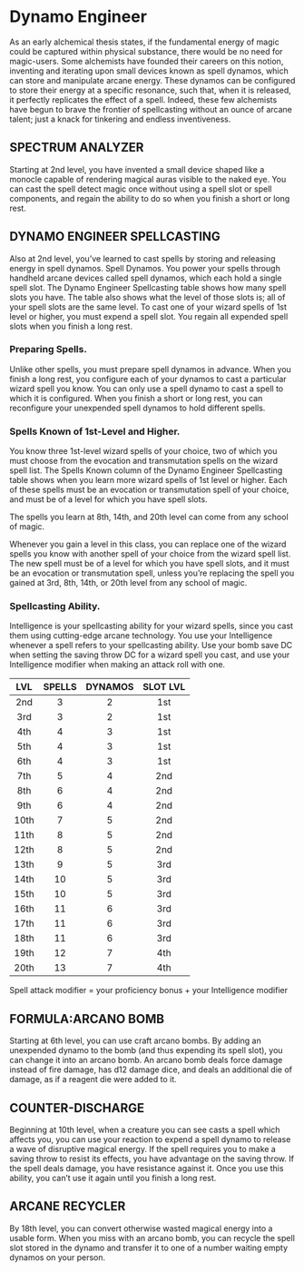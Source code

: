 # Dynamo Engineer

As an early alchemical thesis states, if the fundamental energy of magic could be captured within physical substance, there would be no need for magic-users. Some alchemists have founded their careers on this notion, inventing and iterating upon small devices known as spell dynamos, which can store and manipulate arcane energy. These dynamos can be configured to store their energy at a specific resonance, such that, when it is released, it perfectly replicates the effect of a spell. Indeed, these few alchemists have begun to brave the frontier of spellcasting without an ounce of arcane talent; just a knack for tinkering and endless inventiveness.

## SPECTRUM ANALYZER

Starting at 2nd level, you have invented a small device shaped like a monocle capable of rendering magical auras visible to the naked eye. You can cast the spell detect magic once without using a spell slot or spell components, and regain the ability to do so when you finish a short or long rest.

## DYNAMO ENGINEER SPELLCASTING

Also at 2nd level, you’ve learned to cast spells by storing and releasing energy in spell dynamos. Spell Dynamos. You power your spells through handheld arcane devices called spell dynamos, which each hold a single spell slot. The Dynamo Engineer Spellcasting table shows how many spell slots you have. The table also shows what the level of those slots is; all of your spell slots are the same level. To cast one of your wizard spells of 1st level or higher, you must expend a spell slot. You regain all expended spell slots when you finish a long rest.

### Preparing Spells.

Unlike other spells, you must prepare spell dynamos in advance. When you finish a long rest, you configure each of your dynamos to cast a particular wizard spell you know. You can only use a spell dynamo to cast a spell to which it is configured. When you finish a short or long rest, you can reconfigure your unexpended spell dynamos to hold different spells.

### Spells Known of 1st-Level and Higher.

You know three 1st-level wizard spells of your choice, two of which you must choose from the evocation and transmutation spells on the wizard spell list. The Spells Known column of the Dynamo Engineer Spellcasting table shows when you learn more wizard spells of 1st level or higher. Each of these spells must be an evocation or transmutation spell of your choice, and must be of a level for which you have spell slots.

The spells you learn at 8th, 14th, and 20th level can come from any school of magic.

Whenever you gain a level in this class, you can replace one of the wizard spells you know with another spell of your choice from the wizard spell list. The new spell must be of a level for which you have spell slots, and it must be an evocation or transmutation spell, unless you’re replacing the spell you gained at 3rd, 8th, 14th, or 20th level from any school of magic.

### Spellcasting Ability.

Intelligence is your spellcasting ability for your wizard spells, since you cast them using cutting-edge arcane technology. You use your Intelligence whenever a spell refers to your spellcasting ability. Use your bomb save DC when setting the saving throw DC for a wizard spell you cast, and use your Intelligence modifier when making an attack roll with one.

| LVL  | SPELLS | DYNAMOS | SLOT LVL |
| :--: | :----: | :-----: | :------: |
| 2nd  | 3      | 2       | 1st      |
| 3rd  | 3      | 2       | 1st      |
| 4th  | 4      | 3       | 1st      |
| 5th  | 4      | 3       | 1st      |
| 6th  | 4      | 3       | 1st      |
| 7th  | 5      | 4       | 2nd      |
| 8th  | 6      | 4       | 2nd      |
| 9th  | 6      | 4       | 2nd      |
| 10th | 7      | 5       | 2nd      |
| 11th | 8      | 5       | 2nd      |
| 12th | 8      | 5       | 2nd      |
| 13th | 9      | 5       | 3rd      |
| 14th | 10     | 5       | 3rd      |
| 15th | 10     | 5       | 3rd      |
| 16th | 11     | 6       | 3rd      |
| 17th | 11     | 6       | 3rd      |
| 18th | 11     | 6       | 3rd      |
| 19th | 12     | 7       | 4th      |
| 20th | 13     | 7       | 4th      |

Spell attack modifier = your proficiency bonus + your Intelligence modifier

## FORMULA:ARCANO BOMB

Starting at 6th level, you can use craft arcano bombs. By adding an unexpended dynamo to the bomb (and thus expending its spell slot), you can change it into an arcano bomb. An arcano bomb deals force damage instead of fire damage, has d12 damage dice, and deals an additional die of damage, as if a reagent die were added to it.

## COUNTER-DISCHARGE

Beginning at 10th level, when a creature you can see casts a spell which affects you, you can use your reaction to expend a spell dynamo to release a wave of disruptive magical energy. If the spell requires you to make a saving throw to resist its effects, you have advantage on the saving throw. If the spell deals damage, you have resistance against it. Once you use this ability, you can’t use it again until you finish a long rest.

## ARCANE RECYCLER

By 18th level, you can convert otherwise wasted magical energy into a usable form. When you miss with an arcano bomb, you can recycle the spell slot stored in the dynamo and transfer it to one of a number waiting empty dynamos on your person.